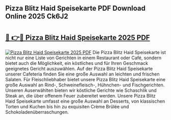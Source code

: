 ## Pizza Blitz Haid Speisekarte PDF Download Online 2025 Ck6J2

# <h2><a href="http://gcbqpl.nevu.top/?p=Pizza+Blitz+Haid+Speisekarte">🔗 👉🔴 Pizza Blitz Haid Speisekarte 2025 PDF</a></h2>

[![Pizza Blitz Haid Speisekarte 2025 PDF](https://i.imgur.com/dBaPXMq.png)](http://gcbqpl.nevu.top/?p=Pizza+Blitz+Haid+Speisekarte)
Die Pizza Blitz Haid Speisekarte ist nicht nur eine Liste von Gerichten in einem Restaurant oder Café, sondern bietet auch die Möglichkeit, ein köstliches und für Ihren Geschmack geeignetes Gericht auszuwählen. Auf der Pizza Blitz Haid Speisekarte unserer Cafeteria finden Sie eine große Auswahl an leichten und frischen Salaten. Für Fleischliebhaber bietet unsere Pizza Blitz Haid Speisekarte eine große Auswahl an Rind-, Schweinefleisch-, Hühnchen- und Fischgerichten. Unseren Auserwählten bieten wir köstliche Gerichte wie Schaschlik und Steak an, die über offenem Feuer zubereitet werden. Unsere Pizza Blitz Haid Speisekarte umfasst eine große Auswahl an Desserts, von klassischen Torten und Kuchen bis hin zu exquisiten Crème Brûlée und Schokoladenüberraschungen.
